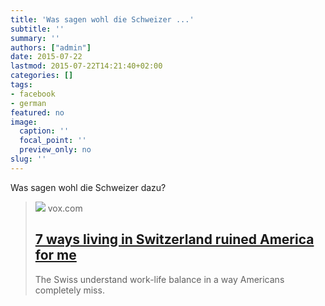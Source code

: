 ```yaml
---
title: 'Was sagen wohl die Schweizer ...'
subtitle: ''
summary: ''
authors: ["admin"]
date: 2015-07-22
lastmod: 2015-07-22T14:21:40+02:00
categories: []
tags:
- facebook
- german
featured: no
image:
  caption: ''
  focal_point: ''
  preview_only: no
slug: ''
---
```

Was sagen wohl die Schweizer dazu?
> [![](https://cdn.vox-cdn.com/thumbor/j1a25O0fjNrdG1i7rJrrcxgvYIc=/0x76:1024x652/1600x900/cdn.vox-cdn.com/uploads/chorus_image/image/46754950/4084607479_e344bd603a_o.0.0.png)](http://www.vox.com/2015/7/21/8974435/switzerland-work-life-balance)
> vox.com
> ## [7 ways living in Switzerland ruined America for me](http://www.vox.com/2015/7/21/8974435/switzerland-work-life-balance)
>
>The Swiss understand work-life balance in a way Americans completely miss.


